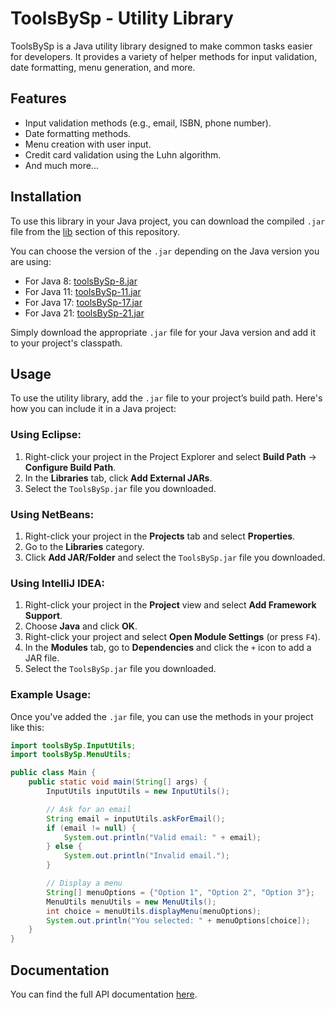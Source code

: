 # ToolsBySp - Utility Library

ToolsBySp is a Java utility library designed to make common tasks easier for developers. It provides a variety of helper methods for input validation, date formatting, menu generation, and more.

## Features

- Input validation methods (e.g., email, ISBN, phone number).
- Date formatting methods.
- Menu creation with user input.
- Credit card validation using the Luhn algorithm.
- And much more...

## Installation

To use this library in your Java project, you can download the compiled `.jar` file from the [lib](https://github.com/SamuelPestan/toolsBySp/blob/master/lib) section of this repository.

You can choose the version of the `.jar` depending on the Java version you are using:

- For Java 8: [toolsBySp-8.jar](https://github.com/SamuelPestan/toolsBySp/blob/master/lib/toolsBySp-8.jar)
- For Java 11: [toolsBySp-11.jar](https://github.com/SamuelPestan/toolsBySp/blob/master/lib/toolsBySp-11.jar)
- For Java 17: [toolsBySp-17.jar](https://github.com/SamuelPestan/toolsBySp/blob/master/lib/toolsBySp-17.jar)
- For Java 21: [toolsBySp-21.jar](https://github.com/SamuelPestan/toolsBySp/blob/master/lib/toolsBySp-21.jar)

Simply download the appropriate `.jar` file for your Java version and add it to your project's classpath.

## Usage

To use the utility library, add the `.jar` file to your project’s build path. Here's how you can include it in a Java project:

### Using Eclipse:

1. Right-click your project in the Project Explorer and select **Build Path** -> **Configure Build Path**.
2. In the **Libraries** tab, click **Add External JARs**.
3. Select the `ToolsBySp.jar` file you downloaded.

### Using NetBeans:

1. Right-click your project in the **Projects** tab and select **Properties**.
2. Go to the **Libraries** category.
3. Click **Add JAR/Folder** and select the `ToolsBySp.jar` file you downloaded.

### Using IntelliJ IDEA:

1. Right-click your project in the **Project** view and select **Add Framework Support**.
2. Choose **Java** and click **OK**.
3. Right-click your project and select **Open Module Settings** (or press `F4`).
4. In the **Modules** tab, go to **Dependencies** and click the `+` icon to add a JAR file.
5. Select the `ToolsBySp.jar` file you downloaded.

### Example Usage:

Once you've added the `.jar` file, you can use the methods in your project like this:

```java
import toolsBySp.InputUtils;
import toolsBySp.MenuUtils;

public class Main {
    public static void main(String[] args) {
        InputUtils inputUtils = new InputUtils();

        // Ask for an email
        String email = inputUtils.askForEmail();
        if (email != null) {
            System.out.println("Valid email: " + email);
        } else {
            System.out.println("Invalid email.");
        }

        // Display a menu
        String[] menuOptions = {"Option 1", "Option 2", "Option 3"};
        MenuUtils menuUtils = new MenuUtils();
        int choice = menuUtils.displayMenu(menuOptions);
        System.out.println("You selected: " + menuOptions[choice]);
    }
}
```

## Documentation

You can find the full API documentation [here](https://github.com/SamuelPestan/toolsBySp/tree/master/doc).
